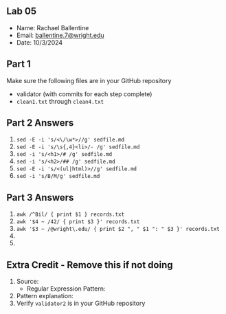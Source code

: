 ## Lab 05

- Name: Rachael Ballentine
- Email: ballentine.7@wright.edu
- Date: 10/3/2024

## Part 1 

Make sure the following files are in your GitHub repository
- validator (with commits for each step complete)
- `clean1.txt` through `clean4.txt`

## Part 2 Answers

1. `sed -E -i 's/<\/\w*>//g' sedfile.md`
2. `sed -E -i 's/\s{,4}<li>/- /g' sedfile.md`
3. `sed -i 's/<h1>/# /g' sedfile.md`
4. `sed -i 's/<h2>/## /g' sedfile.md`
5. `sed -E -i 's/<(ul|html)>//g' sedfile.md`
6. `sed -i 's/B/M/g' sedfile.md`

## Part 3 Answers

1. `awk /^Bil/ { print $1 } records.txt`
2. `awk '$4 ~ /42/ { print $3 }' records.txt`
3. `awk '$3 ~ /@wright\.edu/ { print $2 ", " $1 ": " $3 }' records.txt`
4. 
5.

## Extra Credit - Remove this if not doing

1. Source: 
    - Regular Expression Pattern: 
2. Pattern explanation:
3. Verify `validator2` is in your GitHub repository
